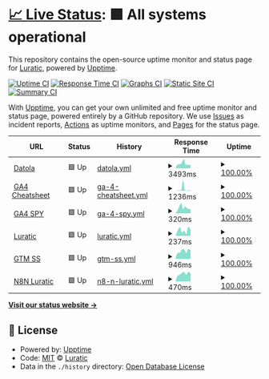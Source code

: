 # [📈 Live Status](https://luratic-devs.github.io/upptime): <!--live status--> **🟩 All systems operational**

This repository contains the open-source uptime monitor and status page for [Luratic](https://www.luratic.com), powered by [Upptime](https://github.com/upptime/upptime).

[![Uptime CI](https://github.com/luratic-devs/upptime/workflows/Uptime%20CI/badge.svg)](https://github.com/luratic-devs/upptime/actions?query=workflow%3A%22Uptime+CI%22)
[![Response Time CI](https://github.com/luratic-devs/upptime/workflows/Response%20Time%20CI/badge.svg)](https://github.com/luratic-devs/upptime/actions?query=workflow%3A%22Response+Time+CI%22)
[![Graphs CI](https://github.com/luratic-devs/upptime/workflows/Graphs%20CI/badge.svg)](https://github.com/luratic-devs/upptime/actions?query=workflow%3A%22Graphs+CI%22)
[![Static Site CI](https://github.com/luratic-devs/upptime/workflows/Static%20Site%20CI/badge.svg)](https://github.com/luratic-devs/upptime/actions?query=workflow%3A%22Static+Site+CI%22)
[![Summary CI](https://github.com/luratic-devs/upptime/workflows/Summary%20CI/badge.svg)](https://github.com/luratic-devs/upptime/actions?query=workflow%3A%22Summary+CI%22)

With [Upptime](https://upptime.js.org), you can get your own unlimited and free uptime monitor and status page, powered entirely by a GitHub repository. We use [Issues](https://github.com/luratic-devs/upptime/issues) as incident reports, [Actions](https://github.com/luratic-devs/upptime/actions) as uptime monitors, and [Pages](https://luratic-devs.github.io/upptime) for the status page.

<!--start: status pages-->
<!-- This summary is generated by Upptime (https://github.com/upptime/upptime) -->
<!-- Do not edit this manually, your changes will be overwritten -->
<!-- prettier-ignore -->
| URL | Status | History | Response Time | Uptime |
| --- | ------ | ------- | ------------- | ------ |
| <img alt="" src="https://icons.duckduckgo.com/ip3/datola.es.ico" height="13"> [Datola](https://datola.es) | 🟩 Up | [datola.yml](https://github.com/luratic-devs/upptime/commits/HEAD/history/datola.yml) | <details><summary><img alt="Response time graph" src="./graphs/datola/response-time-week.png" height="20"> 3493ms</summary><br><a href="https://gh.luratic.com/history/datola"><img alt="Response time 1551" src="https://img.shields.io/endpoint?url=https%3A%2F%2Fraw.githubusercontent.com%2Fluratic-devs%2Fupptime%2FHEAD%2Fapi%2Fdatola%2Fresponse-time.json"></a><br><a href="https://gh.luratic.com/history/datola"><img alt="24-hour response time 2257" src="https://img.shields.io/endpoint?url=https%3A%2F%2Fraw.githubusercontent.com%2Fluratic-devs%2Fupptime%2FHEAD%2Fapi%2Fdatola%2Fresponse-time-day.json"></a><br><a href="https://gh.luratic.com/history/datola"><img alt="7-day response time 3493" src="https://img.shields.io/endpoint?url=https%3A%2F%2Fraw.githubusercontent.com%2Fluratic-devs%2Fupptime%2FHEAD%2Fapi%2Fdatola%2Fresponse-time-week.json"></a><br><a href="https://gh.luratic.com/history/datola"><img alt="30-day response time 2213" src="https://img.shields.io/endpoint?url=https%3A%2F%2Fraw.githubusercontent.com%2Fluratic-devs%2Fupptime%2FHEAD%2Fapi%2Fdatola%2Fresponse-time-month.json"></a><br><a href="https://gh.luratic.com/history/datola"><img alt="1-year response time 1533" src="https://img.shields.io/endpoint?url=https%3A%2F%2Fraw.githubusercontent.com%2Fluratic-devs%2Fupptime%2FHEAD%2Fapi%2Fdatola%2Fresponse-time-year.json"></a></details> | <details><summary><a href="https://gh.luratic.com/history/datola">100.00%</a></summary><a href="https://gh.luratic.com/history/datola"><img alt="All-time uptime 99.95%" src="https://img.shields.io/endpoint?url=https%3A%2F%2Fraw.githubusercontent.com%2Fluratic-devs%2Fupptime%2FHEAD%2Fapi%2Fdatola%2Fuptime.json"></a><br><a href="https://gh.luratic.com/history/datola"><img alt="24-hour uptime 100.00%" src="https://img.shields.io/endpoint?url=https%3A%2F%2Fraw.githubusercontent.com%2Fluratic-devs%2Fupptime%2FHEAD%2Fapi%2Fdatola%2Fuptime-day.json"></a><br><a href="https://gh.luratic.com/history/datola"><img alt="7-day uptime 100.00%" src="https://img.shields.io/endpoint?url=https%3A%2F%2Fraw.githubusercontent.com%2Fluratic-devs%2Fupptime%2FHEAD%2Fapi%2Fdatola%2Fuptime-week.json"></a><br><a href="https://gh.luratic.com/history/datola"><img alt="30-day uptime 99.92%" src="https://img.shields.io/endpoint?url=https%3A%2F%2Fraw.githubusercontent.com%2Fluratic-devs%2Fupptime%2FHEAD%2Fapi%2Fdatola%2Fuptime-month.json"></a><br><a href="https://gh.luratic.com/history/datola"><img alt="1-year uptime 99.94%" src="https://img.shields.io/endpoint?url=https%3A%2F%2Fraw.githubusercontent.com%2Fluratic-devs%2Fupptime%2FHEAD%2Fapi%2Fdatola%2Fuptime-year.json"></a></details>
| <img alt="" src="https://icons.duckduckgo.com/ip3/data.ga4spy.com.ico" height="13"> [GA4 Cheatsheet](https://data.ga4spy.com) | 🟩 Up | [ga-4-cheatsheet.yml](https://github.com/luratic-devs/upptime/commits/HEAD/history/ga-4-cheatsheet.yml) | <details><summary><img alt="Response time graph" src="./graphs/ga-4-cheatsheet/response-time-week.png" height="20"> 1236ms</summary><br><a href="https://gh.luratic.com/history/ga-4-cheatsheet"><img alt="Response time 553" src="https://img.shields.io/endpoint?url=https%3A%2F%2Fraw.githubusercontent.com%2Fluratic-devs%2Fupptime%2FHEAD%2Fapi%2Fga-4-cheatsheet%2Fresponse-time.json"></a><br><a href="https://gh.luratic.com/history/ga-4-cheatsheet"><img alt="24-hour response time 276" src="https://img.shields.io/endpoint?url=https%3A%2F%2Fraw.githubusercontent.com%2Fluratic-devs%2Fupptime%2FHEAD%2Fapi%2Fga-4-cheatsheet%2Fresponse-time-day.json"></a><br><a href="https://gh.luratic.com/history/ga-4-cheatsheet"><img alt="7-day response time 1236" src="https://img.shields.io/endpoint?url=https%3A%2F%2Fraw.githubusercontent.com%2Fluratic-devs%2Fupptime%2FHEAD%2Fapi%2Fga-4-cheatsheet%2Fresponse-time-week.json"></a><br><a href="https://gh.luratic.com/history/ga-4-cheatsheet"><img alt="30-day response time 759" src="https://img.shields.io/endpoint?url=https%3A%2F%2Fraw.githubusercontent.com%2Fluratic-devs%2Fupptime%2FHEAD%2Fapi%2Fga-4-cheatsheet%2Fresponse-time-month.json"></a><br><a href="https://gh.luratic.com/history/ga-4-cheatsheet"><img alt="1-year response time 562" src="https://img.shields.io/endpoint?url=https%3A%2F%2Fraw.githubusercontent.com%2Fluratic-devs%2Fupptime%2FHEAD%2Fapi%2Fga-4-cheatsheet%2Fresponse-time-year.json"></a></details> | <details><summary><a href="https://gh.luratic.com/history/ga-4-cheatsheet">100.00%</a></summary><a href="https://gh.luratic.com/history/ga-4-cheatsheet"><img alt="All-time uptime 99.98%" src="https://img.shields.io/endpoint?url=https%3A%2F%2Fraw.githubusercontent.com%2Fluratic-devs%2Fupptime%2FHEAD%2Fapi%2Fga-4-cheatsheet%2Fuptime.json"></a><br><a href="https://gh.luratic.com/history/ga-4-cheatsheet"><img alt="24-hour uptime 100.00%" src="https://img.shields.io/endpoint?url=https%3A%2F%2Fraw.githubusercontent.com%2Fluratic-devs%2Fupptime%2FHEAD%2Fapi%2Fga-4-cheatsheet%2Fuptime-day.json"></a><br><a href="https://gh.luratic.com/history/ga-4-cheatsheet"><img alt="7-day uptime 100.00%" src="https://img.shields.io/endpoint?url=https%3A%2F%2Fraw.githubusercontent.com%2Fluratic-devs%2Fupptime%2FHEAD%2Fapi%2Fga-4-cheatsheet%2Fuptime-week.json"></a><br><a href="https://gh.luratic.com/history/ga-4-cheatsheet"><img alt="30-day uptime 100.00%" src="https://img.shields.io/endpoint?url=https%3A%2F%2Fraw.githubusercontent.com%2Fluratic-devs%2Fupptime%2FHEAD%2Fapi%2Fga-4-cheatsheet%2Fuptime-month.json"></a><br><a href="https://gh.luratic.com/history/ga-4-cheatsheet"><img alt="1-year uptime 99.98%" src="https://img.shields.io/endpoint?url=https%3A%2F%2Fraw.githubusercontent.com%2Fluratic-devs%2Fupptime%2FHEAD%2Fapi%2Fga-4-cheatsheet%2Fuptime-year.json"></a></details>
| <img alt="" src="https://icons.duckduckgo.com/ip3/ga4spy.com.ico" height="13"> [GA4 SPY](https://ga4spy.com) | 🟩 Up | [ga-4-spy.yml](https://github.com/luratic-devs/upptime/commits/HEAD/history/ga-4-spy.yml) | <details><summary><img alt="Response time graph" src="./graphs/ga-4-spy/response-time-week.png" height="20"> 320ms</summary><br><a href="https://gh.luratic.com/history/ga-4-spy"><img alt="Response time 605" src="https://img.shields.io/endpoint?url=https%3A%2F%2Fraw.githubusercontent.com%2Fluratic-devs%2Fupptime%2FHEAD%2Fapi%2Fga-4-spy%2Fresponse-time.json"></a><br><a href="https://gh.luratic.com/history/ga-4-spy"><img alt="24-hour response time 208" src="https://img.shields.io/endpoint?url=https%3A%2F%2Fraw.githubusercontent.com%2Fluratic-devs%2Fupptime%2FHEAD%2Fapi%2Fga-4-spy%2Fresponse-time-day.json"></a><br><a href="https://gh.luratic.com/history/ga-4-spy"><img alt="7-day response time 320" src="https://img.shields.io/endpoint?url=https%3A%2F%2Fraw.githubusercontent.com%2Fluratic-devs%2Fupptime%2FHEAD%2Fapi%2Fga-4-spy%2Fresponse-time-week.json"></a><br><a href="https://gh.luratic.com/history/ga-4-spy"><img alt="30-day response time 886" src="https://img.shields.io/endpoint?url=https%3A%2F%2Fraw.githubusercontent.com%2Fluratic-devs%2Fupptime%2FHEAD%2Fapi%2Fga-4-spy%2Fresponse-time-month.json"></a><br><a href="https://gh.luratic.com/history/ga-4-spy"><img alt="1-year response time 666" src="https://img.shields.io/endpoint?url=https%3A%2F%2Fraw.githubusercontent.com%2Fluratic-devs%2Fupptime%2FHEAD%2Fapi%2Fga-4-spy%2Fresponse-time-year.json"></a></details> | <details><summary><a href="https://gh.luratic.com/history/ga-4-spy">100.00%</a></summary><a href="https://gh.luratic.com/history/ga-4-spy"><img alt="All-time uptime 99.98%" src="https://img.shields.io/endpoint?url=https%3A%2F%2Fraw.githubusercontent.com%2Fluratic-devs%2Fupptime%2FHEAD%2Fapi%2Fga-4-spy%2Fuptime.json"></a><br><a href="https://gh.luratic.com/history/ga-4-spy"><img alt="24-hour uptime 100.00%" src="https://img.shields.io/endpoint?url=https%3A%2F%2Fraw.githubusercontent.com%2Fluratic-devs%2Fupptime%2FHEAD%2Fapi%2Fga-4-spy%2Fuptime-day.json"></a><br><a href="https://gh.luratic.com/history/ga-4-spy"><img alt="7-day uptime 100.00%" src="https://img.shields.io/endpoint?url=https%3A%2F%2Fraw.githubusercontent.com%2Fluratic-devs%2Fupptime%2FHEAD%2Fapi%2Fga-4-spy%2Fuptime-week.json"></a><br><a href="https://gh.luratic.com/history/ga-4-spy"><img alt="30-day uptime 100.00%" src="https://img.shields.io/endpoint?url=https%3A%2F%2Fraw.githubusercontent.com%2Fluratic-devs%2Fupptime%2FHEAD%2Fapi%2Fga-4-spy%2Fuptime-month.json"></a><br><a href="https://gh.luratic.com/history/ga-4-spy"><img alt="1-year uptime 99.97%" src="https://img.shields.io/endpoint?url=https%3A%2F%2Fraw.githubusercontent.com%2Fluratic-devs%2Fupptime%2FHEAD%2Fapi%2Fga-4-spy%2Fuptime-year.json"></a></details>
| <img alt="" src="https://icons.duckduckgo.com/ip3/luratic.com.ico" height="13"> [Luratic](https://luratic.com) | 🟩 Up | [luratic.yml](https://github.com/luratic-devs/upptime/commits/HEAD/history/luratic.yml) | <details><summary><img alt="Response time graph" src="./graphs/luratic/response-time-week.png" height="20"> 237ms</summary><br><a href="https://gh.luratic.com/history/luratic"><img alt="Response time 415" src="https://img.shields.io/endpoint?url=https%3A%2F%2Fraw.githubusercontent.com%2Fluratic-devs%2Fupptime%2FHEAD%2Fapi%2Fluratic%2Fresponse-time.json"></a><br><a href="https://gh.luratic.com/history/luratic"><img alt="24-hour response time 189" src="https://img.shields.io/endpoint?url=https%3A%2F%2Fraw.githubusercontent.com%2Fluratic-devs%2Fupptime%2FHEAD%2Fapi%2Fluratic%2Fresponse-time-day.json"></a><br><a href="https://gh.luratic.com/history/luratic"><img alt="7-day response time 237" src="https://img.shields.io/endpoint?url=https%3A%2F%2Fraw.githubusercontent.com%2Fluratic-devs%2Fupptime%2FHEAD%2Fapi%2Fluratic%2Fresponse-time-week.json"></a><br><a href="https://gh.luratic.com/history/luratic"><img alt="30-day response time 340" src="https://img.shields.io/endpoint?url=https%3A%2F%2Fraw.githubusercontent.com%2Fluratic-devs%2Fupptime%2FHEAD%2Fapi%2Fluratic%2Fresponse-time-month.json"></a><br><a href="https://gh.luratic.com/history/luratic"><img alt="1-year response time 326" src="https://img.shields.io/endpoint?url=https%3A%2F%2Fraw.githubusercontent.com%2Fluratic-devs%2Fupptime%2FHEAD%2Fapi%2Fluratic%2Fresponse-time-year.json"></a></details> | <details><summary><a href="https://gh.luratic.com/history/luratic">100.00%</a></summary><a href="https://gh.luratic.com/history/luratic"><img alt="All-time uptime 99.99%" src="https://img.shields.io/endpoint?url=https%3A%2F%2Fraw.githubusercontent.com%2Fluratic-devs%2Fupptime%2FHEAD%2Fapi%2Fluratic%2Fuptime.json"></a><br><a href="https://gh.luratic.com/history/luratic"><img alt="24-hour uptime 100.00%" src="https://img.shields.io/endpoint?url=https%3A%2F%2Fraw.githubusercontent.com%2Fluratic-devs%2Fupptime%2FHEAD%2Fapi%2Fluratic%2Fuptime-day.json"></a><br><a href="https://gh.luratic.com/history/luratic"><img alt="7-day uptime 100.00%" src="https://img.shields.io/endpoint?url=https%3A%2F%2Fraw.githubusercontent.com%2Fluratic-devs%2Fupptime%2FHEAD%2Fapi%2Fluratic%2Fuptime-week.json"></a><br><a href="https://gh.luratic.com/history/luratic"><img alt="30-day uptime 100.00%" src="https://img.shields.io/endpoint?url=https%3A%2F%2Fraw.githubusercontent.com%2Fluratic-devs%2Fupptime%2FHEAD%2Fapi%2Fluratic%2Fuptime-month.json"></a><br><a href="https://gh.luratic.com/history/luratic"><img alt="1-year uptime 100.00%" src="https://img.shields.io/endpoint?url=https%3A%2F%2Fraw.githubusercontent.com%2Fluratic-devs%2Fupptime%2FHEAD%2Fapi%2Fluratic%2Fuptime-year.json"></a></details>
| <img alt="" src="https://icons.duckduckgo.com/ip3/analytics.luratic.com.ico" height="13"> [GTM SS](https://analytics.luratic.com/gtm.js?id=GTM-5D7RV9H) | 🟩 Up | [gtm-ss.yml](https://github.com/luratic-devs/upptime/commits/HEAD/history/gtm-ss.yml) | <details><summary><img alt="Response time graph" src="./graphs/gtm-ss/response-time-week.png" height="20"> 946ms</summary><br><a href="https://gh.luratic.com/history/gtm-ss"><img alt="Response time 1118" src="https://img.shields.io/endpoint?url=https%3A%2F%2Fraw.githubusercontent.com%2Fluratic-devs%2Fupptime%2FHEAD%2Fapi%2Fgtm-ss%2Fresponse-time.json"></a><br><a href="https://gh.luratic.com/history/gtm-ss"><img alt="24-hour response time 701" src="https://img.shields.io/endpoint?url=https%3A%2F%2Fraw.githubusercontent.com%2Fluratic-devs%2Fupptime%2FHEAD%2Fapi%2Fgtm-ss%2Fresponse-time-day.json"></a><br><a href="https://gh.luratic.com/history/gtm-ss"><img alt="7-day response time 946" src="https://img.shields.io/endpoint?url=https%3A%2F%2Fraw.githubusercontent.com%2Fluratic-devs%2Fupptime%2FHEAD%2Fapi%2Fgtm-ss%2Fresponse-time-week.json"></a><br><a href="https://gh.luratic.com/history/gtm-ss"><img alt="30-day response time 835" src="https://img.shields.io/endpoint?url=https%3A%2F%2Fraw.githubusercontent.com%2Fluratic-devs%2Fupptime%2FHEAD%2Fapi%2Fgtm-ss%2Fresponse-time-month.json"></a><br><a href="https://gh.luratic.com/history/gtm-ss"><img alt="1-year response time 990" src="https://img.shields.io/endpoint?url=https%3A%2F%2Fraw.githubusercontent.com%2Fluratic-devs%2Fupptime%2FHEAD%2Fapi%2Fgtm-ss%2Fresponse-time-year.json"></a></details> | <details><summary><a href="https://gh.luratic.com/history/gtm-ss">100.00%</a></summary><a href="https://gh.luratic.com/history/gtm-ss"><img alt="All-time uptime 88.12%" src="https://img.shields.io/endpoint?url=https%3A%2F%2Fraw.githubusercontent.com%2Fluratic-devs%2Fupptime%2FHEAD%2Fapi%2Fgtm-ss%2Fuptime.json"></a><br><a href="https://gh.luratic.com/history/gtm-ss"><img alt="24-hour uptime 100.00%" src="https://img.shields.io/endpoint?url=https%3A%2F%2Fraw.githubusercontent.com%2Fluratic-devs%2Fupptime%2FHEAD%2Fapi%2Fgtm-ss%2Fuptime-day.json"></a><br><a href="https://gh.luratic.com/history/gtm-ss"><img alt="7-day uptime 100.00%" src="https://img.shields.io/endpoint?url=https%3A%2F%2Fraw.githubusercontent.com%2Fluratic-devs%2Fupptime%2FHEAD%2Fapi%2Fgtm-ss%2Fuptime-week.json"></a><br><a href="https://gh.luratic.com/history/gtm-ss"><img alt="30-day uptime 97.51%" src="https://img.shields.io/endpoint?url=https%3A%2F%2Fraw.githubusercontent.com%2Fluratic-devs%2Fupptime%2FHEAD%2Fapi%2Fgtm-ss%2Fuptime-month.json"></a><br><a href="https://gh.luratic.com/history/gtm-ss"><img alt="1-year uptime 95.81%" src="https://img.shields.io/endpoint?url=https%3A%2F%2Fraw.githubusercontent.com%2Fluratic-devs%2Fupptime%2FHEAD%2Fapi%2Fgtm-ss%2Fuptime-year.json"></a></details>
| <img alt="" src="https://icons.duckduckgo.com/ip3/n8n.luratic.com.ico" height="13"> [N8N Luratic](https://n8n.luratic.com/) | 🟩 Up | [n8-n-luratic.yml](https://github.com/luratic-devs/upptime/commits/HEAD/history/n8-n-luratic.yml) | <details><summary><img alt="Response time graph" src="./graphs/n8-n-luratic/response-time-week.png" height="20"> 470ms</summary><br><a href="https://gh.luratic.com/history/n8-n-luratic"><img alt="Response time 572" src="https://img.shields.io/endpoint?url=https%3A%2F%2Fraw.githubusercontent.com%2Fluratic-devs%2Fupptime%2FHEAD%2Fapi%2Fn8-n-luratic%2Fresponse-time.json"></a><br><a href="https://gh.luratic.com/history/n8-n-luratic"><img alt="24-hour response time 390" src="https://img.shields.io/endpoint?url=https%3A%2F%2Fraw.githubusercontent.com%2Fluratic-devs%2Fupptime%2FHEAD%2Fapi%2Fn8-n-luratic%2Fresponse-time-day.json"></a><br><a href="https://gh.luratic.com/history/n8-n-luratic"><img alt="7-day response time 470" src="https://img.shields.io/endpoint?url=https%3A%2F%2Fraw.githubusercontent.com%2Fluratic-devs%2Fupptime%2FHEAD%2Fapi%2Fn8-n-luratic%2Fresponse-time-week.json"></a><br><a href="https://gh.luratic.com/history/n8-n-luratic"><img alt="30-day response time 421" src="https://img.shields.io/endpoint?url=https%3A%2F%2Fraw.githubusercontent.com%2Fluratic-devs%2Fupptime%2FHEAD%2Fapi%2Fn8-n-luratic%2Fresponse-time-month.json"></a><br><a href="https://gh.luratic.com/history/n8-n-luratic"><img alt="1-year response time 577" src="https://img.shields.io/endpoint?url=https%3A%2F%2Fraw.githubusercontent.com%2Fluratic-devs%2Fupptime%2FHEAD%2Fapi%2Fn8-n-luratic%2Fresponse-time-year.json"></a></details> | <details><summary><a href="https://gh.luratic.com/history/n8-n-luratic">100.00%</a></summary><a href="https://gh.luratic.com/history/n8-n-luratic"><img alt="All-time uptime 99.24%" src="https://img.shields.io/endpoint?url=https%3A%2F%2Fraw.githubusercontent.com%2Fluratic-devs%2Fupptime%2FHEAD%2Fapi%2Fn8-n-luratic%2Fuptime.json"></a><br><a href="https://gh.luratic.com/history/n8-n-luratic"><img alt="24-hour uptime 100.00%" src="https://img.shields.io/endpoint?url=https%3A%2F%2Fraw.githubusercontent.com%2Fluratic-devs%2Fupptime%2FHEAD%2Fapi%2Fn8-n-luratic%2Fuptime-day.json"></a><br><a href="https://gh.luratic.com/history/n8-n-luratic"><img alt="7-day uptime 100.00%" src="https://img.shields.io/endpoint?url=https%3A%2F%2Fraw.githubusercontent.com%2Fluratic-devs%2Fupptime%2FHEAD%2Fapi%2Fn8-n-luratic%2Fuptime-week.json"></a><br><a href="https://gh.luratic.com/history/n8-n-luratic"><img alt="30-day uptime 98.18%" src="https://img.shields.io/endpoint?url=https%3A%2F%2Fraw.githubusercontent.com%2Fluratic-devs%2Fupptime%2FHEAD%2Fapi%2Fn8-n-luratic%2Fuptime-month.json"></a><br><a href="https://gh.luratic.com/history/n8-n-luratic"><img alt="1-year uptime 99.21%" src="https://img.shields.io/endpoint?url=https%3A%2F%2Fraw.githubusercontent.com%2Fluratic-devs%2Fupptime%2FHEAD%2Fapi%2Fn8-n-luratic%2Fuptime-year.json"></a></details>

<!--end: status pages-->

[**Visit our status website →**](https://luratic-devs.github.io/upptime)

## 📄 License

- Powered by: [Upptime](https://github.com/upptime/upptime)
- Code: [MIT](./LICENSE) © [Luratic](https://www.luratic.com)
- Data in the `./history` directory: [Open Database License](https://opendatacommons.org/licenses/odbl/1-0/)

